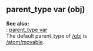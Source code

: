 ## parent_type var (obj)    
**See also:**    
:   [parent_type var](/datum/var/parent_type)    
The default parent_type of [/obj](/obj) is    
[/atom/movable](/atom/movable).  